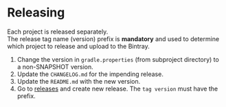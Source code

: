 # Releasing

Each project is released separately.<br>
The release tag name (version) prefix is **mandatory** and used to determine which project to release and upload to the Bintray.


 1. Change the version in `gradle.properties` (from subproject directory) to a non-SNAPSHOT version.
 2. Update the `CHANGELOG.md` for the impending release.
 3. Update the `README.md` with the new version.
 4. Go to [releases](https://github.com/revolut-mobile/RxData/releases) and create new release. The `tag version` must have the prefix.